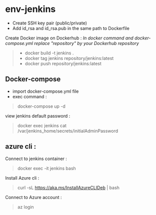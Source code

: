 # env-jenkins

* Create SSH key pair (public/private)
* Add id_rsa and id_rsa.pub in the same path to Dockerfile

Create Docker image on Dockerhub :
*In docker command and docker-compose.yml replace "repository" by your Dockerhub repository*

> * docker build -t jenkins .
> * docker tag jenkins repository/jenkins:latest
>  * docker push repository/jenkins:latest

## Docker-compose

* import docker-compose.yml file
* exec command :
> docker-compose up -d

view jenkins default password :
>docker exec jenkins cat /var/jenkins_home/secrets/initialAdminPassword

## azure cli :

Connect to jenkins container :
> docker exec -it jenkins bash 

Install Azure cli :
> curl -sL https://aka.ms/InstallAzureCLIDeb | bash 

Connect to Azure account :
> az login 
